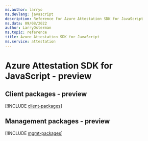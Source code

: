 ```yaml
---
ms.author: larryo
ms.devlang: javascript
description: Reference for Azure Attestation SDK for JavaScript
ms.data: 09/08/2022
author: LarryOsterman
ms.topic: reference
title: Azure Attestation SDK for JavaScript
ms.service: attestation
---
```

# Azure Attestation SDK for JavaScript - preview

## Client packages - preview
[!INCLUDE [client-packages](attestation-client-index.md)]
## Management packages - preview
[!INCLUDE [mgmt-packages](attestation-mgmt-index.md)]
